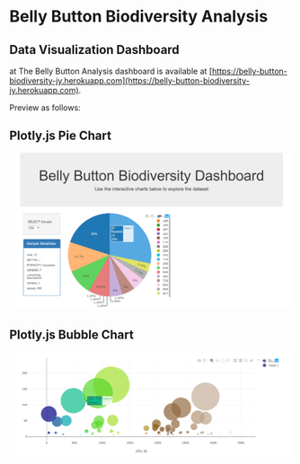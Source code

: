 # Belly Button Biodiversity Analysis

## Data Visualization Dashboard
at
The Belly Button Analysis dashboard is available at [https://belly-button-biodiversity-jy.herokuapp.com](https://belly-button-biodiversity-jy.herokuapp.com).

Preview as follows:

## Plotly.js Pie Chart

![png](images/pie_chart.png)

## Plotly.js Bubble Chart

![png](images/bubble_chart.png)

